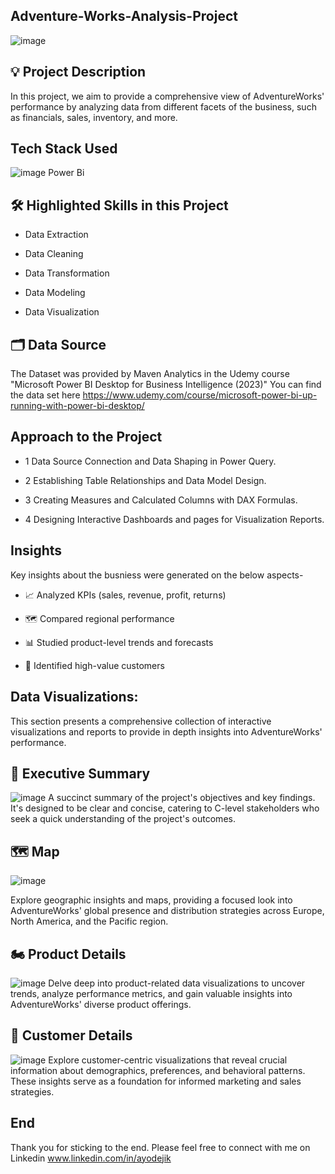 ## Adventure-Works-Analysis-Project
![image](https://github.com/AyodejiK101/Adventure-Works-Analysis-Project/assets/140984130/37c95859-c558-4bc2-9c0f-01ff00b1b36d)

## 💡 Project Description
In this project, we aim to provide a comprehensive view of AdventureWorks' performance by analyzing data from different facets of the business, such as financials, sales, inventory, and more.

## Tech Stack Used
![image](https://github.com/AyodejiK101/Adventure-Works-Analysis-Project/assets/140984130/33067886-cf99-4baf-bc97-5e55665d8471)
Power Bi

## 🛠️ Highlighted Skills in this Project

- Data Extraction

- Data Cleaning

- Data Transformation

- Data Modeling

- Data Visualization

## 🗂️ Data Source

The Dataset was provided by Maven Analytics in the Udemy course "Microsoft Power BI Desktop for Business Intelligence (2023)"
You can find the data set here https://www.udemy.com/course/microsoft-power-bi-up-running-with-power-bi-desktop/

## Approach to the Project

- 1 Data Source Connection and Data Shaping in Power Query.
  
- 2 Establishing Table Relationships and Data Model Design.
  
- 3 Creating Measures and Calculated Columns with DAX Formulas.
  
- 4 Designing Interactive Dashboards and pages for Visualization Reports.

## Insights

Key insights about the busniess were generated on the below aspects-
- 📈 Analyzed KPIs (sales, revenue, profit, returns)

- 🗺️ Compared regional performance

- 📊 Studied product-level trends and forecasts

- 🎯 Identified high-value customers

## Data Visualizations:
This section presents a comprehensive collection of interactive visualizations and reports to provide in depth insights into AdventureWorks' performance.

## 📃 Executive Summary
![image](https://github.com/AyodejiK101/Adventure-Works-Analysis-Project/assets/140984130/8da1a413-0d52-4a65-b459-da3000bb19b7)
A succinct summary of the project's objectives and key findings. It's designed to be clear and concise, catering to C-level stakeholders who seek a quick understanding of the project's outcomes. 

## 🗺️ Map
![image](https://github.com/AyodejiK101/Adventure-Works-Analysis-Project/assets/140984130/c1ae0c3c-f5a4-45ad-91e2-aba2a588f14d)

Explore geographic insights and maps, providing a focused look into AdventureWorks' global presence and distribution strategies across Europe, North America, and the Pacific region.


## 🏍️ Product Details
![image](https://github.com/AyodejiK101/Adventure-Works-Analysis-Project/assets/140984130/2256fcbf-be6b-4d78-a53e-9979ef3f2e48)
Delve deep into product-related data visualizations to uncover trends, analyze performance metrics, and gain valuable insights into AdventureWorks' diverse product offerings.

## 👥 Customer Details
![image](https://github.com/AyodejiK101/Adventure-Works-Analysis-Project/assets/140984130/9d6a61a4-4706-4a48-af9f-6d40b9d482b6)
Explore customer-centric visualizations that reveal crucial information about demographics, preferences, and behavioral patterns. These insights serve as a foundation for informed marketing and sales strategies.

## End
Thank you for sticking to the end. Please feel free to connect with me on Linkedin www.linkedin.com/in/ayodejik
